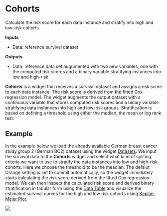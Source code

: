 Cohorts
=======
Calculate the risk score for each data instance and stratify into high and low-risk cohorts.

**Inputs**

- Data: reference survival dataset

**Outputs**

- Data: reference data set augumented with two new variables, one with the computed risk scores and a binary variable stratifying instances into low and high-risk

**Cohorts** is a widget that receives a survival dataset and assigns a risk score to each data instance. The risk score is derived from the fitted Cox regression
model. The widget augments the output dataset with a
continuous variable that stores computed risk scores and a binary
variable stratifying data instances into high and low-risk groups.
Stratification is based on defining a threshold using either the median, the mean or log rank test.

Example
-------
In the example below we load the already available German breast cancer study group 2 (German BC2) dataset using the widget [Datasets](https://orangedatamining.com/widget-catalog/data/datasets/). We input the survival data to the **Cohorts** widget and select what kind of spliting criteria we want to use to stratify the data instances into low and high-risk cohorts. Here we choose the threshold to be the meadian. The defalut Orange setting is set to commit automatically, so the widget immidiately starts calculating the risk score derived from the fitted Cox regression model. We can then inspect the calculated risk score and derived binary stratification in tabular form using the [Data Table](https://orangedatamining.com/widget-catalog/data/datatable/) and visualize the estimated survival curves for the high and low risk cohorts using [Kaplan-Meier Plot](https://orangedatamining.com/widget-catalog/survival-analysis/kaplan-meier-plot/).

![](images/Cohorts-Example.png)
